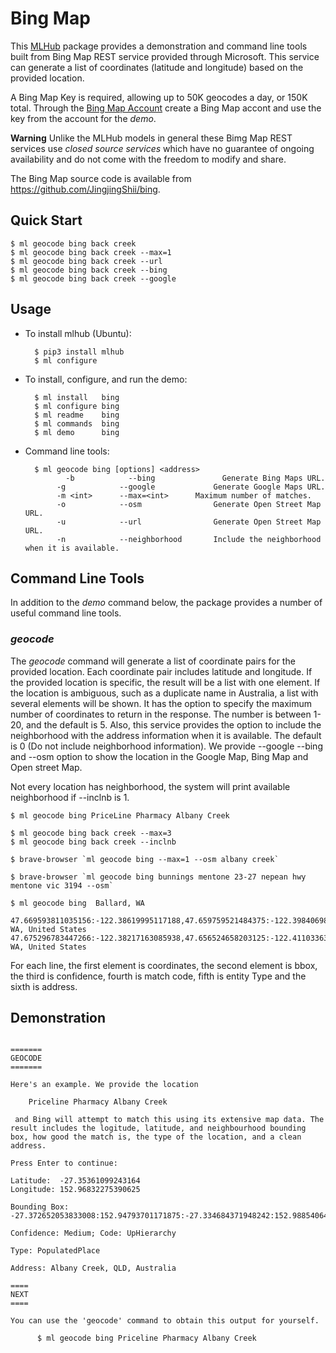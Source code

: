 # Bing Map 

This [MLHub](https://mlhub.ai) package provides a demonstration and
command line tools built from Bing Map REST service provided through
Microsoft. This service can generate a list of coordinates (latitude
and longitude) based on the provided location. 

A Bing Map Key is required, allowing up to 50K geocodes a day, or 
150K total. Through
the [Bing Map Account](https://www.bingmapsportal.com/) create a Bing 
Map accont and use the key from the account for the *demo*. 


**Warning** Unlike the MLHub models in general these Bimg Map REST services
use *closed source services* which have no guarantee of ongoing
availability and do not come with the freedom to modify and share.

The Bing Map source code is available from
<https://github.com/JingjingShii/bing>.

## Quick Start

```console
$ ml geocode bing back creek
$ ml geocode bing back creek --max=1
$ ml geocode bing back creek --url
$ ml geocode bing back creek --bing
$ ml geocode bing back creek --google

```

## Usage

- To install mlhub (Ubuntu):

		$ pip3 install mlhub
		$ ml configure

- To install, configure, and run the demo:

		$ ml install   bing
		$ ml configure bing
		$ ml readme    bing
		$ ml commands  bing
		$ ml demo      bing
		
- Command line tools:

		$ ml geocode bing [options] <address>
		       -b            --bing               Generate Bing Maps URL.
			 -g            --google             Generate Google Maps URL.
			 -m <int>      --max=<int> 	    Maximum number of matches.
			 -o            --osm                Generate Open Street Map URL.
			 -u            --url                Generate Open Street Map URL.
			 -n            --neighborhood       Include the neighborhood when it is available.

## Command Line Tools

In addition to the *demo* command below, the package provides a number
of useful command line tools.

### *geocode*

The *geocode* command will generate a list of coordinate pairs for the provided
location. Each coordinate pair includes latitude and longitude. If the provided
location is specific, the result will be a list with one element. If the location
is ambiguous, such as a duplicate name in Australia, a list with several elements 
will be shown. It has the option to specify the maximum number of coordinates to 
return in the response. The number is between 1-20, and the default is 5. Also,
this service provides the option to include the neighborhood with the address
information when it is available. The default is 0 (Do not include neighborhood
information). We provide --google --bing and --osm option to show the location 
in the Google Map, Bing Map and Open street Map.

Not every location has neighborhood, the system will print available neighborhood if --inclnb 
is 1. 

```console
$ ml geocode bing PriceLine Pharmacy Albany Creek

$ ml geocode bing back creek --max=3
$ ml geocode bing back creek --inclnb

$ brave-browser `ml geocode bing --max=1 --osm albany creek`

$ brave-browser `ml geocode bing bunnings mentone 23-27 nepean hwy mentone vic 3194 --osm`

```

```console
$ ml geocode bing  Ballard, WA

47.669593811035156:-122.38619995117188,47.659759521484375:-122.39840698242188:47.67599868774414:-122.3759994506836,High,Ambiguous,Neighborhood,Ballard, WA, United States
47.675296783447266:-122.38217163085938,47.656524658203125:-122.4110336303711:47.697792053222656:-122.36068725585938,Medium,Ambiguous,Neighborhood,Ballard, WA, United States
```
For each line, the first element is coordinates, the second element is bbox, the third
is confidence, fourth is match code, fifth is entity Type and the sixth is address.

## Demonstration
```console

=======
GEOCODE
=======

Here's an example. We provide the location

    Priceline Pharmacy Albany Creek

 and Bing will attempt to match this using its extensive map data. The
result includes the logitude, latitude, and neighbourhood bounding
box, how good the match is, the type of the location, and a clean
address.

Press Enter to continue: 

Latitude:  -27.35361099243164
Longitude: 152.96832275390625

Bounding Box: -27.372652053833008:152.94793701171875:-27.334684371948242:152.98854064941406

Confidence: Medium; Code: UpHierarchy

Type: PopulatedPlace

Address: Albany Creek, QLD, Australia

====
NEXT
====

You can use the 'geocode' command to obtain this output for yourself.

      $ ml geocode bing Priceline Pharmacy Albany Creek


```
